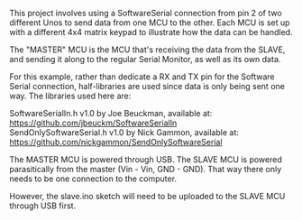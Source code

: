 This project involves using a SoftwareSerial connection from pin 2 of two different Unos to send data from one MCU to the other. Each MCU is set up with a different 4x4 matrix keypad to illustrate how the data can be handled.<p>

The "MASTER" MCU is the MCU that's receiving the data from the SLAVE, and sending it along to the regular Serial Monitor, as well as its own data.<p>
For this example, rather than dedicate a RX and TX pin for the Software Serial connection, half-libraries are used since data is only being sent one way. The libraries used here are:<p>
  SoftwareSerialIn.h v1.0 by Joe Beuckman, available at: https://github.com/jbeuckm/SoftwareSerialIn<br>
SendOnlySoftwareSerial.h v1.0 by Nick Gammon, available at: https://github.com/nickgammon/SendOnlySoftwareSerial<p>

The MASTER MCU is powered through USB. The SLAVE MCU is powered parasitically from the master (Vin - Vin, GND - GND). That way there only needs to be one connection to the computer.<p>

However, the slave.ino sketch will need to be uploaded to the SLAVE MCU through USB first.
